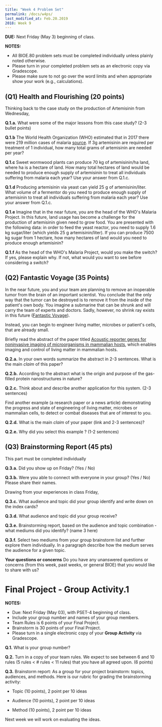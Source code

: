 ```yaml
---
title: "Week 4 Problem Set"
permalink: /docs/w4ps/
last_modified_at: Feb.20.2019
2018: Week 9
---
```


**DUE:** Next Friday (May 3) beginning of class.

**NOTES:** 
  - All BIOE.80 problem sets must be completed individually unless plainly noted otherwise.
  - Please turn in your completed problem sets as an electronic copy via Gradescope. 
  - Please make sure to not go over the word limits and when appropriate show your work (e.g., calculations).

## (Q1) Health and Flourishing (20 points) 

Thinking back to the case study on the production of Artemisinin from Wednesday,

**Q.1.a.** What were some of the major lessons from this case study? (2-3 bullet points)

**Q.1.b** The World Health Organization (WHO) estimated that in 2017 there were 219 million cases of malaria [source](https://www.who.int/en/news-room/fact-sheets/detail/malaria). If 3g artemisinin are required per treatment of 1 individual, how many total grams of artemisinin are needed per year?

**Q.1.c** Sweet wormwood plants can produce 70 kg of artemisinin/ha land, where ha is a hectare of land. How many total hectares of land would be needed to produce enough supply of artemisinin to treat all individuals suffering from malaria each year? Use your answer from Q.1.c. 

**Q.1.d** Producing artemisinin via yeast can yield 25 g of artemisinin/liter. What volume of a fermentor do you need to produce enough supply of artemisinin to treat all individuals suffering from malaria each year? Use your answer from Q.1.c.

**Q.1.e** Imagine that in the near future, you are the head of the WHO's Malaria Project. In this future, land usage has become a challenge for the production of artemisinin given need to grow food. You are presented with the following data: in order to feed the yeast reactor, you need to supply 1.6 kg sugar/liter (which yields 25 g artemisinin/liter). If you can produce 7500 kg sugar from 1 hectare, how many hectares of land would you need to produce enough artemisinin?

**Q.1.f** As the head of the WHO's Malaria Project, would you make the switch? If yes, please explain why. If not, what would you want to see before considering a switch? 

## (Q2) Fantastic Voyage  (35 Points)

In the near future, you and your team are planning to remove an inoperable tumor from the brain of an important scientist.  You conclude that the only way that the tumor can be destroyed is to remove it from the inside of the patient's own body. 
You imagine a submarine that can be shrunk and will carry the team of experts and doctors.  Sadly, however, no shrink ray exists in this future ([Fantastic Voyage](https://www.imdb.com/title/tt0060397/)). 

Instead, you can begin to engineer living matter, microbes or patient's cells, that are already small. 

Briefly read the abstract of the paper titled [Acoustic reporter genes for noninvasive imaging of microorganisms in mammalian hosts](https://www.nature.com/articles/nature25021), which enables imaging and control of living matter in mammalian hosts.

**Q.2.a.** In your own words summarize the abstract in 2-3 sentences. What is the main *claim* of this paper?

**Q.2.b.** According to the abstract what is the origin and purpose of the gas-filled protein nanostructures in nature?

**Q.2.c.** Think about and describe another application for this system. (2-3 sentences)

Find another example (a research paper or a news article) demonstrating the progress and state of engineering of living matter, microbes or mammalian cells, to detect or combat diseases that are of interest to you.

**Q.2.d.** What is the main *claim* of your paper (link and 2-3 sentences)? 

**Q.2.e.** Why did you select this example ? (1-2 sentences)

## (Q3) Brainstorming Report  (45 pts)

This part must be completed individually

**Q.3.a.**  Did you show up on Friday? (Yes / No)

**Q.3.b.**  Were you able to connect with everyone in your group? (Yes / No) Please share their names. 

Drawing from your experiences in class Friday, 

**Q.3.c.**  What audience and topic did your group identify and write down on the index cards?

**Q.3.d.**  What audience and topic did your group receive? 

**Q.3.e.** Brainstorming report, based on the audience and topic combination - what mediums did you identify? (name 3 here)

**Q.3.f.** Select two mediums from your group brainstorm list and further explore them individually. In a paragraph describe how the medium serves the audience for a given topic. 

**Your questions or concerns** Do you have any unanswered questions or concerns (from this week, past weeks, or general BIOE) that you would like to share with us?

# Final Project - Group Activity.1 

**NOTES:** 

 - Due: Next Friday (May 03), with PSET-4 beginning of class.
 - Include your group number and names of your group members.
 - Team Rules is 6 points of your Final Project.
 - Brainstorm is 30 points of your Final Project.
 - Please turn in a single electronic copy of your **Group Activity** via Gradescope. 
 
**Q.1.** What is your group number?  

**Q.2.** Turn in a copy of your team rules. We expect to see between 6 and 10 rules (5 rules < # rules < 11 rules) that you have all agreed upon. (6 points)

**Q.3.** Brainstorm report: As a group for your project brainstorm: topics, audiences, and methods. 
Here is our rubric for grading the brainstorming activity:

- Topic (10 points),  2 point per 10 ideas

- Audience (10 points),  2 point per 10 ideas

- Method (10 points), 2 point per 10 ideas

Next week we will work on evaluating the ideas.
